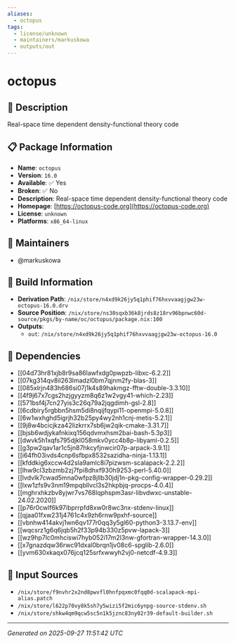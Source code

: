 ```yaml
---
aliases:
  - octopus
tags:
  - license/unknown
  - maintainers/markuskowa
  - outputs/out
---
```


# octopus

## 📝 Description

Real-space time dependent density-functional theory code

## 📋 Package Information

- **Name**: `octopus`
- **Version**: `16.0`
- **Available**: ✅ Yes
- **Broken**: ✅ No
- **Description**: Real-space time dependent density-functional theory code
- **Homepage**: [https://octopus-code.org](https://octopus-code.org)
- **License**: `unknown`
- **Platforms**: `x86_64-linux`
## 👥 Maintainers

- @markuskowa


## 🔧 Build Information

- **Derivation Path**: `/nix/store/n4xd9k26jy5q1phif76hxvvaagjgw23w-octopus-16.0.drv`
- **Source Position**: `/nix/store/ns30sqxb36k8jrds8z18rv96bpnwc60d-source/pkgs/by-name/oc/octopus/package.nix:100`
- **Outputs**:
  - `out`:  `/nix/store/n4xd9k26jy5q1phif76hxvvaagjgw23w-octopus-16.0`

## 🔗 Dependencies

- [[04d73hr81xjb8r9sa86lawfxdg0pwpzb-libxc-6.2.2]]
- [[07kg314qv8il263lmadzl0bm7qjnm2fy-blas-3]]
- [[085xlrjn483h686si07j1k4s89hakmgz-fftw-double-3.3.10]]
- [[4f9j67x7cgs2hzjgyyzm8q6z1w2vgy41-which-2.23]]
- [[571bsf4j7cn27yis3c26q79a2jqgdimh-gsl-2.8]]
- [[6cdbiry5rgbbn5hsm5di8nqijfqypi11-openmpi-5.0.8]]
- [[6w1wxhghd5igrjh32b25py4wy2nh1cnj-metis-5.2.1]]
- [[9j8w4bcicjkza42lizkrrx7sb6jw2qik-cmake-3.31.7]]
- [[bjsb6wdjykafnkixq156qdvmxhsm2bai-bash-5.3p3]]
- [[dwvk5h1xqfs795djkl058mkv0ycc4b8p-libyaml-0.2.5]]
- [[g3pw2qav1ar1c5jn87hkcyfjnwcir07p-arpack-3.9.1]]
- [[i64fh03ivds4cnp6sfbpx8532sazidha-ninja-1.13.1]]
- [[kfddkig6xccw4d2sla9amlc8i7pizwsm-scalapack-2.2.2]]
- [[lhw9cl3zbzmb2zj7fpi8dhxf930h9253-perl-5.40.0]]
- [[lvdvlk7cwad5mna0wfpz8jllb30jdj1n-pkg-config-wrapper-0.29.2]]
- [[lxw1zfs9v3nm19mpqbllvcl3s2hkpbjq-procps-4.0.4]]
- [[mghrxhkzbv8yjwr7vs768lqphspm3asr-libvdwxc-unstable-24.02.2020]]
- [[p76r0cwlf6k97ibprrpfd8xw0r8wc3nx-stdenv-linux]]
- [[qjaa01fxw231j4761c4x9zh6rnw9pxhf-source]]
- [[vbnhw414akvj1wn6qv177r0qq3y5gl60-python3-3.13.7-env]]
- [[wqcsrz1g6q6jqb5h2f33p94b330z5pvw-lapack-3]]
- [[wz9hp7lc0mhciswi7hyb052i17m2l3nw-gfortran-wrapper-14.3.0]]
- [[x7gnazdqw36rwc91dxal0brqn1jv08c6-spglib-2.6.0]]
- [[yvm630xkaqx076jcq125srfxwwyh2vj0-netcdf-4.9.3]]

## 📁 Input Sources

- `/nix/store/f9nvhr2x2nd8pwvfl0hnfpqxmc0fqq0d-scalapack-mpi-alias.patch`
- `/nix/store/l622p70vy8k5sh7y5wizi5f2mic6ynpg-source-stdenv.sh`
- `/nix/store/shkw4qm9qcw5sc5n1k5jznc83ny02r39-default-builder.sh`

---
*Generated on 2025-09-27 11:51:42 UTC*
